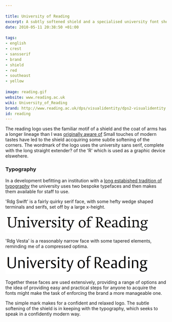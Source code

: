 ```yaml
---

title: University of Reading
excerpt: A subtly softened shield and a specialised university font showcase a particular expertise in typography from Reading.
date: 2010-05-11 20:38:50 +01:00

tags:
- english
- crest
- sansserif
- brand
- shield
- red
- southeast
- yellow

image: reading.gif
website: www.reading.ac.uk
wiki: University_of_Reading
brand: http://www.reading.ac.uk/dps/visualidentity/dps2-visualidentity.aspx
id: reading
---
```


The reading logo uses the familiar motif of a shield and the coat of arms has a longer lineage than I was [originally aware of](http://www.reading.ac.uk/about/about-coatofarms.aspx) Small touches of modern tastes have led to the shield accquiring some subtle softening of the corners. The wordmark of the logo uses the university sans serif, complete with the long straight extender? of the 'R' which is used as a graphic device elswehere.

### Typography

In a development befitting an institution with a [long estabished tradition of typography](http://www.reading.ac.uk/typography/about/typ-about.aspx) the university uses two bespoke typefaces and then makes them available for staff to use.

'Rdg Swift' is a fairly quirky serif face, with some hefty wedge shaped terminals and serifs, set off by a large x-height.

<img src="/images/logospotter/25.gif" alt="University of reading font  &#039;swift&#039;" title="University of reading font  &#039;swift&#039;" width="450" height="58" class="alignnone size-full wp-image-640" />

'Rdg Vesta' is a reasonably narrow face with some tapered elements, reminding me of a compressed optima.

<img src="/images/logospotter/26.gif" alt="University of reading font  &#039;Rdg Vesta&#039;" title="University of reading font  &#039;Rdg Vesta&#039;" width="450" height="64" class="alignnone size-full wp-image-641" />

Together these faces are used extensively, providing a range of options and the idea of providing easy and practical steps for anyone to acquire the fonts might make the task of enforcing the brand a more manageable one.

The simple mark makes for a confident and relaxed logo. The subtle softening of the shield is in keeping with the typography, which seeks to speak in a confidently modern way.
